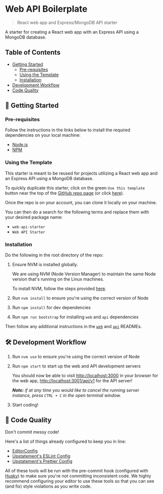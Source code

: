 # Web API Boilerplate

> React web app and Express/MongoDB API starter

A starter for creating a React web app with an Express API using a MongoDB database.

## Table of Contents

- [Getting Started](#-getting-started)
  - [Pre-requisites](#pre-requisites)
  - [Using the Template](#using-the-template)
  - [Installation](#installation)
- [Development Workflow](#-development-workflow)
- [Code Quality](#-code-quality)

## 🚀 Getting Started

### Pre-requisites

Follow the instructions in the links below to install the required dependencies on your local machine:

- [Node.js](https://nodejs.org/en/download/)
- [NPM](https://www.npmjs.com/get-npm)

### Using the Template

This starter is meant to be reused for projects utilizing a React web app and an Express API using a MongoDB database.

To quickly duplicate this starter, click on the green `Use this template` button near the top of the [GitHub repo page](https://github.com/ksarvagya/web-api-boilerplate) (or click [here](https://github.com/ksarvagya/web-api-boilerplate/generate)).

Once the repo is on your account, you can clone it locally on your machine.

You can then do a search for the following terms and replace them with your desired package name:

- `web-api-starter`
- `Web API Starter`

### Installation

Do the following in the root directory of the repo:

1. Ensure NVM is installed globally.

   We are using NVM (Node Version Manager) to maintain the same Node version that's running on the Linux machines.

   To install NVM, follow the steps provided [here](https://github.com/nvm-sh/nvm/blob/master/README.md#installation-and-update).

2. Run `nvm install` to ensure you're using the correct version of Node

3. Run `npm install` for dev dependencies

4. Run `npm run bootstrap` for installing `web` and `api` dependencies

Then follow any additional instructions in the [`web`](web/README.md#-getting-started) and [`api`](api/README.md#-getting-started) READMEs.

## 🛠 Development Workflow

1. Run `nvm use` to ensure you're using the correct version of Node

2. Run `npm start` to start up the web and API development servers

   You should now be able to visit [http://localhost:3000](http://localhost:3000) in your browser for the web app, [http://localhost:3001/api/v1](http://localhost:3001/api/v1) for the API server!

   _**Note:** if at any time you would like to cancel the running server instance, press `CTRL + C` in the open terminal window._

3. Start coding!

## 🙅 Code Quality

Don't commit messy code!

Here's a list of things already configured to keep you in line:

- [EditorConfig](https://editorconfig.org/)
- [Upstatement's ESLint Config](https://github.com/Upstatement/eslint-config)
- [Upstatement's Prettier Config](https://github.com/Upstatement/prettier-config)

All of these tools will be run with the pre-commit hook (configured with [Husky](https://github.com/typicode/husky)) to make sure you're not committing inconsistent code. We highly recommend configuring your editor to use these tools so that you can see (and fix) style violations as you write code.
